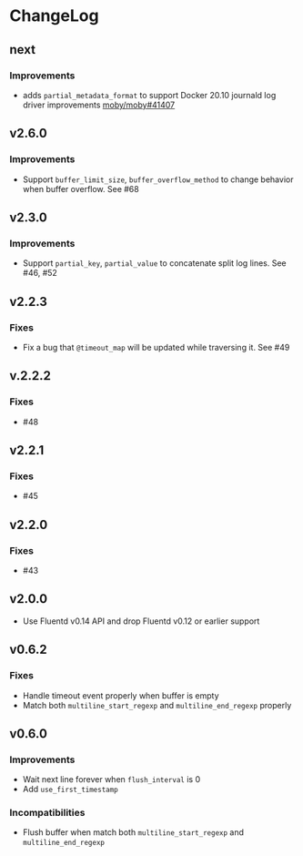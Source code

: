 # ChangeLog

## next

### Improvements

* adds `partial_metadata_format` to support Docker 20.10 journald log driver improvements [moby/moby#41407](https://github.com/moby/moby/pull/41407) 

## v2.6.0

### Improvements

* Support `buffer_limit_size`, `buffer_overflow_method` to change behavior when buffer overflow. See #68

## v2.3.0

### Improvements

* Support `partial_key`, `partial_value` to concatenate split log lines. See #46, #52

## v2.2.3

### Fixes

* Fix a bug that `@timeout_map` will be updated while traversing it. See #49

## v.2.2.2

### Fixes

* #48

## v2.2.1

### Fixes

* #45

## v2.2.0

### Fixes

* #43

## v2.0.0

* Use Fluentd v0.14 API and drop Fluentd v0.12 or earlier support

## v0.6.2

### Fixes

* Handle timeout event properly when buffer is empty
* Match both `multiline_start_regexp` and `multiline_end_regexp` properly

## v0.6.0

### Improvements

* Wait next line forever when `flush_interval` is 0
* Add `use_first_timestamp`

### Incompatibilities

* Flush buffer when match both `multiline_start_regexp` and `multiline_end_regexp`

